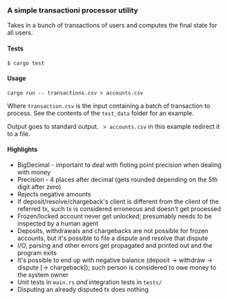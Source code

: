 ### A simple transactioni processor utility

Takes in a bunch of transactions of users and computes the final state for all users. 

#### Tests
`$ cargo test`

#### Usage

`cargo run -- transactions.csv > accounts.csv`

Where `transaction.csv` is the input containing a batch of transaction to process. See the contents
of the `test_data` folder for an example.

Output goes to standard output. ` > accounts.csv` in this example redirect it to a file.

#### Highlights

* BigDecimal - important to deal with floting point precision when dealing with money
* Precision - 4 places after decimal (gets rounded depending on the 5th digit after zero)
* Rejects negative amounts
* If deposit/resolve/chargeback's client is different from the client of the referred tx, such tx
is considered erroneous and doesn't get processed 
* Frozen/locked account never get unlocked; presumably needs to be inspected by a human agent
* Deposits, withdrawals and chargebacks are not possible for frozen accounts, but it's possible
to file a dispute and resolve that dispute
* I/O, parsing and other errors get propagated and printed out and the program exits
* It's possible to end up with negative balance (deposit -> withdraw -> dispute [-> chargeback]);
such person is considered to owe money to the system owner
* Unit tests in `main.rs` _and_ integration tests in `tests/`
* Disputing an already disputed tx does nothing 
